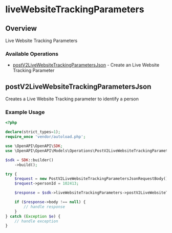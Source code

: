 # liveWebsiteTrackingParameters

## Overview

Live Website Tracking Parameters

### Available Operations

* [postV2LiveWebsiteTrackingParametersJson](#postv2livewebsitetrackingparametersjson) - Create an Live Website Tracking Parameter

## postV2LiveWebsiteTrackingParametersJson

Creates a Live Website Tracking parameter to identify a person


### Example Usage

```php
<?php

declare(strict_types=1);
require_once 'vendor/autoload.php';

use \OpenAPI\OpenAPI\SDK;
use \OpenAPI\OpenAPI\Models\Operations\PostV2LiveWebsiteTrackingParametersJsonRequestBody;

$sdk = SDK::builder()
    ->build();

try {
    $request = new PostV2LiveWebsiteTrackingParametersJsonRequestBody();
    $request->personId = 102413;

    $response = $sdk->liveWebsiteTrackingParameters->postV2LiveWebsiteTrackingParametersJson($request);

    if ($response->body !== null) {
        // handle response
    }
} catch (Exception $e) {
    // handle exception
}
```
